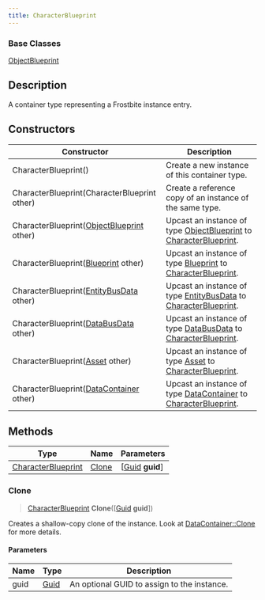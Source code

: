 ```yaml
---
title: CharacterBlueprint
---
```

### Base Classes

[ObjectBlueprint](/vext/ref/fb/objectblueprint/)

## Description

A container type representing a Frostbite instance entry.

## Constructors

| Constructor                                                                   | Description                                                                                                                 |
| ----------------------------------------------------------------------------- | --------------------------------------------------------------------------------------------------------------------------- |
| CharacterBlueprint()                                                          | Create a new instance of this container type.                                                                               |
| CharacterBlueprint(CharacterBlueprint other)                                  | Create a reference copy of an instance of the same type.                                                                    |
| CharacterBlueprint([ObjectBlueprint](/vext/ref/fb/objectblueprint/) other)                  | Upcast an instance of type [ObjectBlueprint](/vext/ref/fb/objectblueprint/) to [CharacterBlueprint](/vext/ref/fb/characterblueprint/).                  |
| CharacterBlueprint([Blueprint](/vext/ref/fb/blueprint/) other)                              | Upcast an instance of type [Blueprint](/vext/ref/fb/blueprint/) to [CharacterBlueprint](/vext/ref/fb/characterblueprint/).                              |
| CharacterBlueprint([EntityBusData](/vext/ref/fb/entitybusdata/) other)                      | Upcast an instance of type [EntityBusData](/vext/ref/fb/entitybusdata/) to [CharacterBlueprint](/vext/ref/fb/characterblueprint/).                      |
| CharacterBlueprint([DataBusData](/vext/ref/fb/databusdata/) other)                          | Upcast an instance of type [DataBusData](/vext/ref/fb/databusdata/) to [CharacterBlueprint](/vext/ref/fb/characterblueprint/).                          |
| CharacterBlueprint([Asset](/vext/ref/fb/asset/) other)                                      | Upcast an instance of type [Asset](/vext/ref/fb/asset/) to [CharacterBlueprint](/vext/ref/fb/characterblueprint/).                                      |
| CharacterBlueprint([DataContainer](/vext/ref/shared/class/datacontainer) other) | Upcast an instance of type [DataContainer](/vext/ref/shared/class/datacontainer) to [CharacterBlueprint](/vext/ref/fb/characterblueprint/). |

## Methods

| Type                                     | Name            | Parameters                                     |
| ---------------------------------------- | --------------- | ---------------------------------------------- |
| [CharacterBlueprint](/vext/ref/fb/characterblueprint/) | [Clone](#clone) | \[[Guid](/vext/ref/shared/class/guid) **guid**\] |

### Clone

> [CharacterBlueprint](/vext/ref/fb/characterblueprint/) **Clone**(\[[Guid](/vext/ref/shared/class/guid) **guid**\])

Creates a shallow-copy clone of the instance. Look at [DataContainer::Clone](/vext/ref/shared/class/datacontainer#clone) for more details.

#### Parameters

| Name | Type         | Description                                 |
| ---- | ------------ | ------------------------------------------- |
| guid | [Guid](/vext/ref/shared/class/guid/) | An optional GUID to assign to the instance. |
